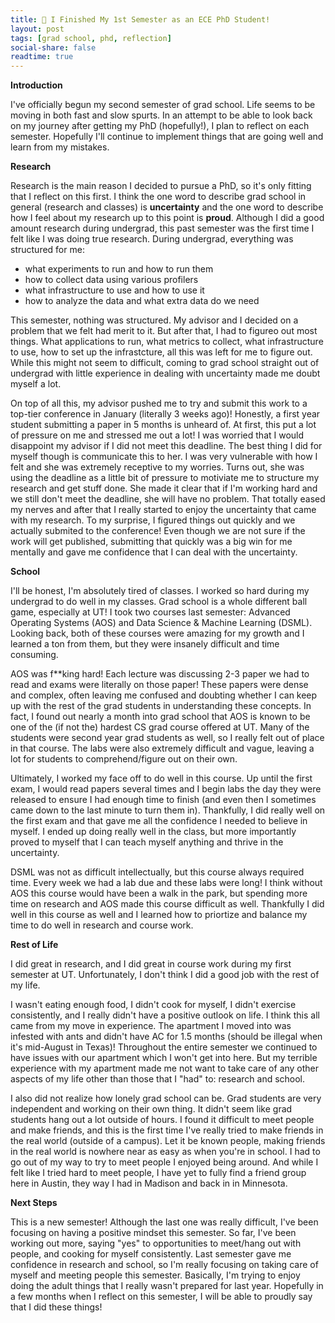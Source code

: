 ```yaml
---
title: 🧐 I Finished My 1st Semester as an ECE PhD Student!
layout: post
tags: [grad school, phd, reflection]
social-share: false
readtime: true
---
```


**Introduction**

I've officially begun my second semester of grad school. Life seems to be moving in both fast and slow spurts. In an attempt to be able to look back on my journey after getting my PhD (hopefully!), I plan to reflect on each semester. Hopefully I'll continue to implement things that are going well and learn from my mistakes. 

**Research**

Research is the main reason I decided to pursue a PhD, so it's only fitting that I reflect on this first. I think the one word to describe grad school in general (research and classes) is **uncertainty** and the one word to describe how I feel about my research up to this point is **proud**. Although I did a good amount research during undergrad, this past semester was the first time I felt like I was doing true research. During undergrad, everything was structured for me:

- what experiments to run and how to run them
- how to collect data using various profilers
- what infrastructure to use and how to use it
- how to analyze the data and what extra data do we need

This semester, nothing was structured. My advisor and I decided on a problem that we felt had merit to it. But after that, I had to figureo out most things. What applications to run, what metrics to collect, what infrastructure to use, how to set up the infrastcture, all this was left for me to figure out. While this might not seem to difficult, coming to grad school straight out of undergrad with little experience in dealing with uncertainty made me doubt myself a lot.

On top of all this, my advisor pushed me to try and submit this work to a top-tier conference in January (literally 3 weeks ago)! Honestly, a first year student submitting a paper in 5 months is unheard of. At first, this put a lot of pressure on me and stressed me out a lot! I was worried that I would disappoint my advisor if I did not meet this deadline. The best thing I did for myself though is communicate this to her. I was very vulnerable with how I felt and she was extremely receptive to my worries. Turns out, she was using the deadline as a little bit of pressure to motiviate me to structure my research and get stuff done. She made it clear that if I'm working hard and we still don't meet the deadline, she will have no problem. That totally eased my nerves and after that I really started to enjoy the uncertainty that came with my research. To my surprise, I figured things out quickly and we actually submited to the conference! Even though we are not sure if the work will get published, submitting that quickly was a big win for me mentally and gave me confidence that I can deal with the uncertainty. 

**School**

I'll be honest, I'm absolutely tired of classes. I worked so hard during my undergrad to do well in my classes. Grad school is a whole different ball game, especially at UT! I took two courses last semester: Advanced Operating Systems (AOS) and Data Science & Machine Learning (DSML). Looking back, both of these courses were amazing for my growth and I learned a ton from them, but they were insanely difficult and time consuming.

AOS was f**king hard! Each lecture was discussing 2-3 paper we had to read and exams were literally on those paper! These papers were dense and complex, often leaving me confused and doubting whether I can keep up with the rest of the grad students in understanding these concepts. In fact, I found out nearly a month into grad school that AOS is known to be one of the (if not the) hardest CS grad course offered at UT. Many of the students were second year grad students as well, so I really felt out of place in that course. The labs were also extremely difficult and vague, leaving a lot for students to comprehend/figure out on their own. 

Ultimately, I worked my face off to do well in this course. Up until the first exam, I would read papers several times and I begin labs the day they were released to ensure I had enough time to finish (and even then I sometimes came down to the last minute to turn them in). Thankfully, I did really well on the first exam and that gave me all the confidence I needed to believe in myself. I ended up doing really well in the class, but more importantly proved to myself that I can teach myself anything and thrive in the uncertainty. 

DSML was not as difficult intellectually, but this course always required time. Every week we had a lab due and these labs were long! I think without AOS this course would have been a walk in the park, but spending more time on research and AOS made this course difficult as well. Thankfully I did well in this course as well and I learned how to priortize and balance my time to do well in research and course work. 

**Rest of Life**

I did great in research, and I did great in course work during my first semester at UT. Unfortunately, I don't think I did a good job with the rest of my life. 

I wasn't eating enough food, I didn't cook for myself, I didn't exercise consistently, and I really didn't have a positive outlook on life. I think this all came from my move in experience. The apartment I moved into was infested with ants and didn't have AC for 1.5 months (should be illegal when it's mid-August in Texas)! Throughout the entire semester we continued to have issues with our apartment which I won't get into here. But my terrible experience with my apartment made me not want to take care of any other aspects of my life other than those that I "had" to: research and school.

I also did not realize how lonely grad school can be. Grad students are very independent and working on their own thing. It didn't seem like grad students hang out a lot outside of hours. I found it difficult to meet people and make friends, and this is the first time I've really tried to make friends in the real world (outside of a campus). Let it be known people, making friends in the real world is nowhere near as easy as when you're in school. I had to go out of my way to try to meet people I enjoyed being around. And while I felt like I tried hard to meet people, I have yet to fully find a friend group here in Austin, they way I had in Madison and back in in Minnesota. 

**Next Steps**

This is a new semester! Although the last one was really difficult, I've been focusing on having a positive mindset this semester. So far, I've been working out more, saying "yes" to opportunities to meet/hang out with people, and cooking for myself consistently. Last semester gave me confidence in research and school, so I'm really focusing on taking care of myself and meeting people this semester. Basically, I'm trying to enjoy doing the adult things that I really wasn't prepared for last year. Hopefully in a few months when I reflect on this semester, I will be able to proudly say that I did these things!